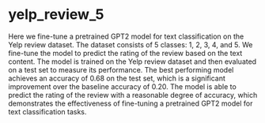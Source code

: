 # yelp_review_5
Here we fine-tune a pretrained GPT2 model for text classification on the Yelp review dataset. The dataset consists of 5 classes: 1, 2, 3, 4, and 5. We fine-tune the model to predict the rating of the review based on the text content. The model is trained on the Yelp review dataset and then evaluated on a test set to measure its performance. The best performing model achieves an accuracy of 0.68 on the test set, which is a significant improvement over the baseline accuracy of 0.20. The model is able to predict the rating of the review with a reasonable degree of accuracy, which demonstrates the effectiveness of fine-tuning a pretrained GPT2 model for text classification tasks.